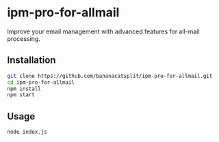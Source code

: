 # ipm-pro-for-allmail

Improve your email management with advanced features for all-mail processing.

## Installation

```bash
git clone https://github.com/bananacatsplit/ipm-pro-for-allmail.git
cd ipm-pro-for-allmail
npm install
npm start
```

## Usage
```bash
node index.js
```
